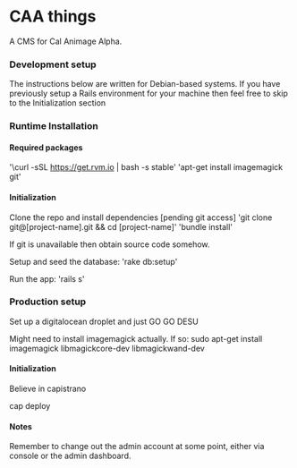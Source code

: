CAA things
==========

A CMS for Cal Animage Alpha.

### Development setup
The instructions below are written for Debian-based systems. If you have previously setup a Rails environment for your machine then feel free to skip to the Initialization section

### Runtime Installation
#### Required packages
'\curl -sSL https://get.rvm.io | bash -s stable'
'apt-get install imagemagick git'

#### Initialization
Clone the repo and install dependencies [pending git access]
'git clone git@[project-name].git && cd [project-name]'
'bundle install'

If git is unavailable then obtain source code somehow.

Setup and seed the database:
'rake db:setup'

Run the app:
'rails s'

### Production setup
Set up a digitalocean droplet and just GO GO DESU

Might need to install imagemagick actually. If so:
sudo apt-get install imagemagick libmagickcore-dev libmagickwand-dev

#### Initialization
Believe in capistrano

cap deploy


#### Notes
Remember to change out the admin account at some point, either via console or the admin dashboard.
